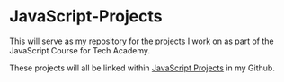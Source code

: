 # JavaScript-Projects

This will serve as my repository for the projects I work on as part of the JavaScript Course for Tech Academy.

These projects will all be linked within [JavaScript Projects](https://github.com/adschaff/JavaScript-Projects) in my Github. 
 
